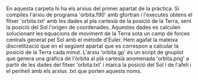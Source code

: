 En aquesta carpeta hi ha els arxius del primer apartat de la pràctica. Si compiles l'arxiu de programa 'orbita.f90' amb gfortran i l'executes obtens el fitxer 'orbita.txt' amb les dades al pla cartesià de la posició de la Terra, sent la posició del Sol l'origen de coordenades. Aquestes dades es calculen solucionant les equacions de moviment de la Terra sota un camp de forces centrals generat pel Sol amb el mètode d'Euler. Hem agafat la mateixa discretització que en el següent apartat que es correspon a calcular la posició de la Terra cada minut.
L'arxiu 'orbita.gp' és un script de gnuplot que genera una gràfica de l'òrbita al plà cartesià anomenada 'orbita.png' a partir de les dades del fitxer 'orbita.txt' i marca la posició del Sol i de l'afeli i el periheli amb els arxius .txt que porten aquests noms.
